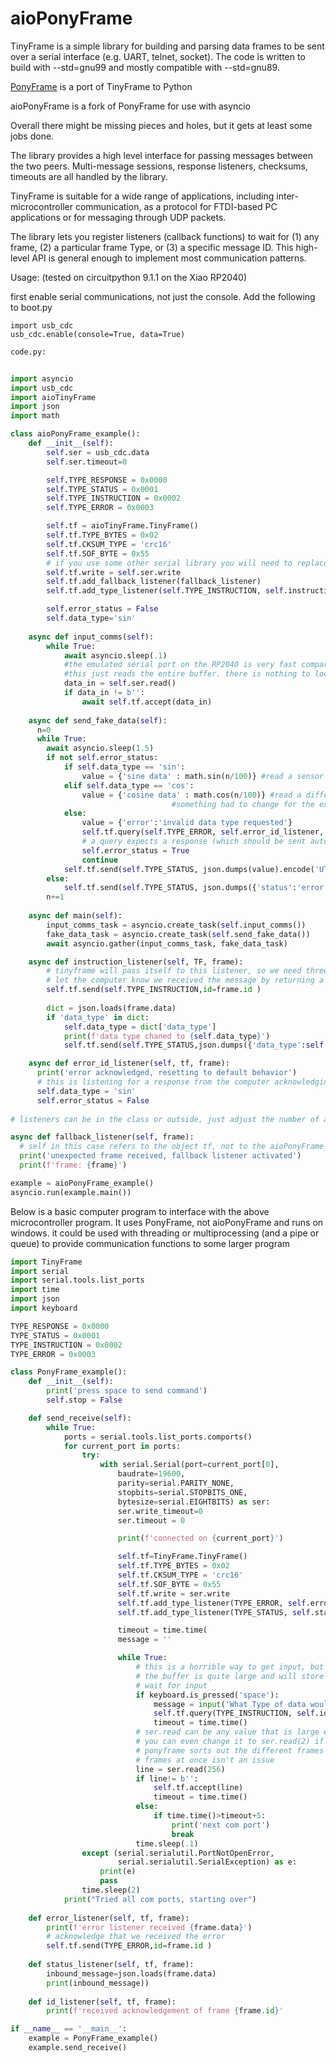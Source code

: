 # aioPonyFrame
TinyFrame is a simple library for building and parsing data frames to be sent over a serial interface (e.g. UART, telnet, socket). The code is written to build with --std=gnu99 and mostly compatible with --std=gnu89.

[PonyFrame](https://github.com/MightyPork/PonyFrame) is a port of TinyFrame to Python

aioPonyFrame is a fork of PonyFrame for use with asyncio

Overall there might be missing pieces and holes, but it gets at least some jobs done.

The library provides a high level interface for passing messages between the two peers. Multi-message sessions, response listeners, checksums, timeouts are all handled by the library.

TinyFrame is suitable for a wide range of applications, including inter-microcontroller communication, as a protocol for FTDI-based PC applications or for messaging through UDP packets.

The library lets you register listeners (callback functions) to wait for (1) any frame, (2) a particular frame Type, or (3) a specific message ID. This high-level API is general enough to implement most communication patterns.

Usage: (tested on circuitpython 9.1.1 on the Xiao RP2040)

first enable serial communications, not just the console. Add the following to boot.py
```
import usb_cdc
usb_cdc.enable(console=True, data=True)
```

```python
code.py:


import asyncio
import usb_cdc
import aioTinyFrame
import json
import math

class aioPonyFrame_example():
    def __init__(self):
        self.ser = usb_cdc.data
        self.ser.timeout=0

        self.TYPE_RESPONSE = 0x0000
        self.TYPE_STATUS = 0x0001
        self.TYPE_INSTRUCTION = 0x0002
        self.TYPE_ERROR = 0x0003

        self.tf = aioTinyFrame.TinyFrame()
        self.tf.TYPE_BYTES = 0x02
        self.tf.CKSUM_TYPE = 'crc16'
        self.tf.SOF_BYTE = 0x55
        # if you use some other serial library you will need to replace self.ser.write
        self.tf.write = self.ser.write 
        self.tf.add_fallback_listener(fallback_listener)
        self.tf.add_type_listener(self.TYPE_INSTRUCTION, self.instruction_listener)

        self.error_status = False
        self.data_type='sin'
        
    async def input_comms(self):
        while True:
            await asyncio.sleep(.1)
            #the emulated serial port on the RP2040 is very fast compared to the messages I am sending
            #this just reads the entire buffer. there is nothing to look for newlines or end of messages
            data_in = self.ser.read()
            if data_in != b'':
                await self.tf.accept(data_in)
                
    async def send_fake_data(self):
      n=0
      while True:
        await asyncio.sleep(1.5)
        if not self.error_status:
            if self.data_type == 'sin':
                value = {'sine data' : math.sin(n/100)} #read a sensor or something here
            elif self.data_type == 'cos':
                value = {'cosine data' : math.cos(n/100)} #read a different sensor...
                                    #something had to change for the example
            else:
                value = {'error':'invalid data type requested'}
                self.tf.query(self.TYPE_ERROR, self.error_id_listener, json.dumps(value).encode('UTF-8'))
                # a query expects a response (which should be sent automatically by tinyframe
                self.error_status = True
                continue
            self.tf.send(self.TYPE_STATUS, json.dumps(value).encode('UTF-8'))
        else:
            self.tf.send(self.TYPE_STATUS, json.dumps({'status':'error'}).encode('UTF-8'))
        n+=1
        
    async def main(self):
        input_comms_task = asyncio.create_task(self.input_comms())
        fake_data_task = asyncio.create_task(self.send_fake_data())
        await asyncio.gather(input_comms_task, fake_data_task)

    async def instruction_listener(self, TF, frame):
        # tinyframe will pass itself to this listener, so we need three positional arguments
        # let the computer know we received the message by returning a frame with the same ID
        self.tf.send(self.TYPE_INSTRUCTION,id=frame.id )
    
        dict = json.loads(frame.data)
        if 'data_type' in dict:
            self.data_type = dict['data_type']
            print(f'data type chaned to {self.data_type}')
            self.tf.send(self.TYPE_STATUS,json.dumps({'data_type':self.data_type}).encode('UTF-8'))

    async def error_id_listener(self, tf, frame):
      print('error acknowledged, resetting to default behavior') 
      # this is listening for a response from the computer acknowledging the error
      self.data_type = 'sin'
      self.error_status = False
      
# listeners can be in the class or outside, just adjust the number of arguments accordingly

async def fallback_listener(self, frame):
  # self in this case refers to the object tf, not to the aioPonyFrame_example object
  print('unexpected frame received, fallback listener activated')
  print(f'frame: {frame}')

example = aioPonyFrame_example()
asyncio.run(example.main())

```   

Below is a basic computer program to interface with the above microcontroller program. 
It uses PonyFrame, not aioPonyFrame and runs on windows.
it could be used with threading or multiprocessing (and a pipe or queue) to 
provide communication functions to some larger program

```python
import TinyFrame
import serial
import serial.tools.list_ports
import time
import json
import keyboard

TYPE_RESPONSE = 0x0000
TYPE_STATUS = 0x0001
TYPE_INSTRUCTION = 0x0002
TYPE_ERROR = 0x0003 

class PonyFrame_example():
    def __init__(self):
        print('press space to send command')
        self.stop = False

    def send_receive(self):
        while True:
            ports = serial.tools.list_ports.comports()
            for current_port in ports:
                try:
                    with serial.Serial(port=current_port[0],
                        baudrate=19600,
                        parity=serial.PARITY_NONE,
                        stopbits=serial.STOPBITS_ONE,
                        bytesize=serial.EIGHTBITS) as ser:                        
                        ser.write_timeout=0
                        ser.timeout = 0

                        print(f'connected on {current_port}')

                        self.tf=TinyFrame.TinyFrame()
                        self.tf.TYPE_BYTES = 0x02
                        self.tf.CKSUM_TYPE = 'crc16'
                        self.tf.SOF_BYTE = 0x55
                        self.tf.write = ser.write
                        self.tf.add_type_listener(TYPE_ERROR, self.error_listener)
                        self.tf.add_type_listener(TYPE_STATUS, self.status_listener)

                        timeout = time.time(
                        message = ''

                        while True:
                            # this is a horrible way to get input, but it works for this demonstration
                            # the buffer is quite large and will store lots of incoming data while we
                            # wait for input
                            if keyboard.is_pressed('space'):
                                message = input('What Type of data would you like to see?').strip()
                                self.tf.query(TYPE_INSTRUCTION, self.id_listener, json.dumps({'data_type':message}).encode('UTF-8'))
                                timeout = time.time()
                            # ser.read can be any value that is large enough to keep up with incoming data
                            # you can even change it to ser.read(2) if you adjust time.sleep to 0.01
                            # ponyframe sorts out the different frames for you, so reading multiple
                            # frames at once isn't an issue
                            line = ser.read(256)
                            if line!= b'':
                                self.tf.accept(line)
                                timeout = time.time()
                            else:
                                if time.time()>timeout+5:
                                    print('next com port')
                                    break
                            time.sleep(.1)
                except (serial.serialutil.PortNotOpenError, 
                        serial.serialutil.SerialException) as e:
                    print(e)
                    pass
                time.sleep(2)
            print("Tried all com ports, starting over")
    
    def error_listener(self, tf, frame):
        print(f'error listener received {frame.data}')
        # acknowledge that we received the error
        self.tf.send(TYPE_ERROR,id=frame.id )
    
    def status_listener(self, tf, frame):
        inbound_message=json.loads(frame.data)
        print(inbound_message))
    
    def id_listener(self, tf, frame):
        print(f'received acknowledgement of frame {frame.id}'

if __name__ == '__main__':
    example = PonyFrame_example()
    example.send_receive()
```
